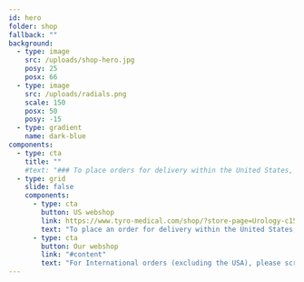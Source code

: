 ```yaml
---
id: hero
folder: shop
fallback: ""
background:
  - type: image
    src: /uploads/shop-hero.jpg
    posy: 25
    posx: 66
  - type: image
    src: /uploads/radials.png
    scale: 150
    posx: 50
    posy: -15
  - type: gradient
    name: dark-blue
components:
  - type: cta
    title: ""
    #text: "### To place orders for delivery within the United States, kindly visit the Tyro Medical webshop, our trusted partner in the USA. For international orders (excluding the USA), please scroll down to complete your seamless checkout."
  - type: grid
    slide: false
    components:
      - type: cta
        button: US webshop
        link: https://www.tyro-medical.com/shop/?store-page=Urology-c156988914
        text: "To place an order for delivery within the United States, kindly visit the Tyro Medical webshop, our trusted partner in the USA."
      - type: cta
        button: Our webshop
        link: "#content"
        text: "For International orders (excluding the USA), please scroll down to complete your seamless checkout."
---
```

